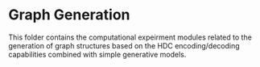 # Graph Generation

This folder contains the computational expeirment modules related to the generation of graph structures 
based on the HDC encoding/decoding capabilities combined with simple generative models.